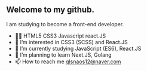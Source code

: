 ## Welcome to my github.

I am studying to become 
a front-end developer.

- 👐🏻 HTML5 CSS3 Javascript react.JS
- 👀 I’m interested in CSS3 (SCSS) and React.JS
- 🌱 I’m currently studying JavaScript (ES6), React.JS
- 💞️ I’m planning to learn Next.JS, Golang
- 📫 How to reach me
     qlsnaos12@naver.com
 

